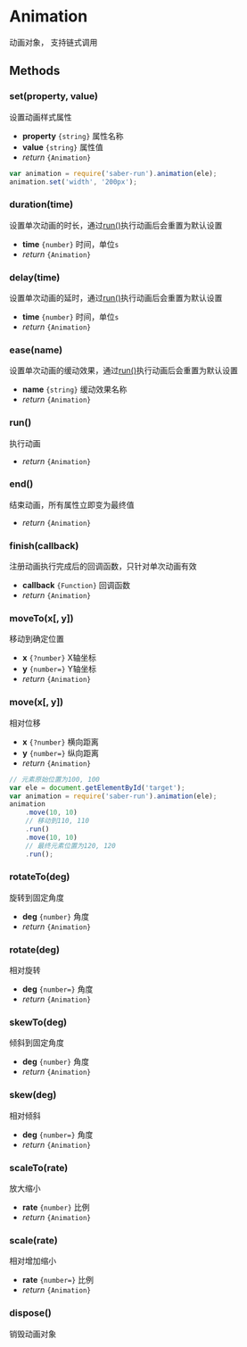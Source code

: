 Animation
===

动画对象， 支持链式调用

## Methods

### set(property, value)

设置动画样式属性

* **property** `{string}` 属性名称
* **value** `{string}` 属性值
* _return_ `{Animation}`

```js
var animation = require('saber-run').animation(ele);
animation.set('width', '200px');
```

### duration(time)

设置单次动画的时长，通过[run()](#run)执行动画后会重置为默认设置

* **time** `{number}` 时间，单位`s`
* _return_ `{Animation}`

### delay(time)

设置单次动画的延时，通过[run()](#run)执行动画后会重置为默认设置

* **time** `{number}` 时间，单位`s`
* _return_ `{Animation}`

### ease(name)

设置单次动画的缓动效果，通过[run()](#run)执行动画后会重置为默认设置

* **name** `{string}` 缓动效果名称
* _return_ `{Animation}`

### run()

执行动画

* _return_ `{Animation}`

### end()

结束动画，所有属性立即变为最终值

* _return_ `{Animation}`

### finish(callback)

注册动画执行完成后的回调函数，只针对单次动画有效

* **callback** `{Function}` 回调函数
* _return_ `{Animation}`

### moveTo(x[, y])

移动到确定位置

* **x** `{?number}` X轴坐标
* **y** `{number=}` Y轴坐标
* _return_ `{Animation}`

### move(x[, y])

相对位移

* **x** `{?number}` 横向距离
* **y** `{number=}` 纵向距离
* _return_ `{Animation}`

```js
// 元素原始位置为100, 100
var ele = document.getElementById('target');
var animation = require('saber-run').animation(ele);
animation
    .move(10, 10)
    // 移动到110, 110
    .run()
    .move(10, 10)
    // 最终元素位置为120, 120
    .run();
```

### rotateTo(deg)

旋转到固定角度

* **deg** `{number}` 角度
* _return_ `{Animation}`

### rotate(deg)

相对旋转

* **deg** `{number=}` 角度
* _return_ `{Animation}`

### skewTo(deg)

倾斜到固定角度

* **deg** `{number}` 角度
* _return_ `{Animation}`

### skew(deg)

相对倾斜

* **deg** `{number=}` 角度
* _return_ `{Animation}`

### scaleTo(rate)

放大缩小

* **rate** `{number}` 比例
* _return_ `{Animation}`

### scale(rate)

相对增加缩小

* **rate** `{number=}` 比例
* _return_ `{Animation}`

### dispose()

销毁动画对象
